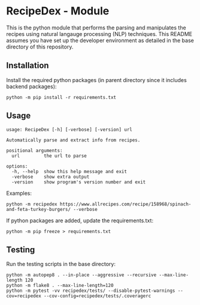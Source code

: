 # RecipeDex - Module
This is the python module that performs the parsing and manipulates the recipes using natural langauge processing (NLP) techniques. This README assumes you have set up the developer environment as detailed in the base directory of this repository.

## Installation

Install the required python packages (in parent directory since it includes backend packages):

```
python -m pip install -r requirements.txt
```

## Usage

```
usage: RecipeDex [-h] [-verbose] [-version] url

Automatically parse and extract info from recipes.

positional arguments:
  url         the url to parse

options:
  -h, --help  show this help message and exit
  -verbose    show extra output
  -version    show program's version number and exit
```

Examples:

```
python -m recipedex https://www.allrecipes.com/recipe/158968/spinach-and-feta-turkey-burgers/ --verbose
```

If python packages are added, update the requirements.txt:

```
python -m pip freeze > requirements.txt
```

## Testing

Run the testing scripts in the base directory:

```
python -m autopep8 . --in-place --aggressive --recursive --max-line-length 120
python -m flake8 . --max-line-length=120
python -m pytest -vv recipedex/tests/ --disable-pytest-warnings --cov=recipedex --cov-config=recipedex/tests/.coveragerc
```
